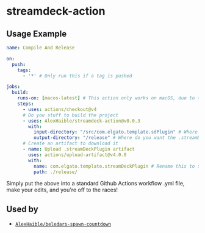 # streamdeck-action

## Usage Example

```yaml
name: Compile And Release

on:
  push:
    tags:
      - '*' # Only run this if a tag is pushed

jobs:
  build:
    runs-on: [macos-latest] # This action only works on macOS, due to the distribution tool Elgato provides
    steps:
      - uses: actions/checkout@v4
      # Do you stuff to build the project
      - uses: AlexHaible/streamdeck-action@v0.0.3
        with:
          input-directory: "/src/com.elgato.template.sdPlugin" # Where is your code? Usually just the '.com.elgato.template' part needs replacing
          output-directory: "/release" # Where do you want the .streamDeckPlugin file?
      # Create an artifact to download it
      - name: Upload .streamDeckPlugin artifact
        uses: actions/upload-artifact@v4.0.0
        with:
          name: com.elgato.template.streamDeckPlugin # Rename this to suit your plugin
          path: ./release/
```

Simply put the above into a standard Github Actions workflow .yml file, make your edits, and you're off to the races!

## Used by
- [`AlexHaible/beledars-spawn-countdown`](https://github.com/AlexHaible/beledars-spawn-countdown)
